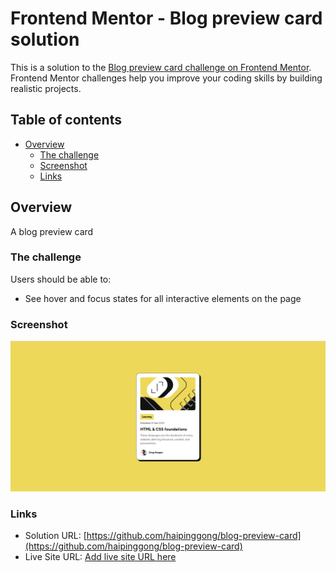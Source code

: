 # Frontend Mentor - Blog preview card solution

This is a solution to the [Blog preview card challenge on Frontend Mentor](https://www.frontendmentor.io/challenges/blog-preview-card-ckPaj01IcS). Frontend Mentor challenges help you improve your coding skills by building realistic projects.

## Table of contents

- [Overview](#overview)
  - [The challenge](#the-challenge)
  - [Screenshot](#screenshot)
  - [Links](#links)

## Overview

A blog preview card

### The challenge

Users should be able to:

- See hover and focus states for all interactive elements on the page

### Screenshot

![A blog preview card](./public/screenshot.jpg)

### Links

- Solution URL: [https://github.com/haipinggong/blog-preview-card](https://github.com/haipinggong/blog-preview-card)
- Live Site URL: [Add live site URL here](https://your-live-site-url.com)
